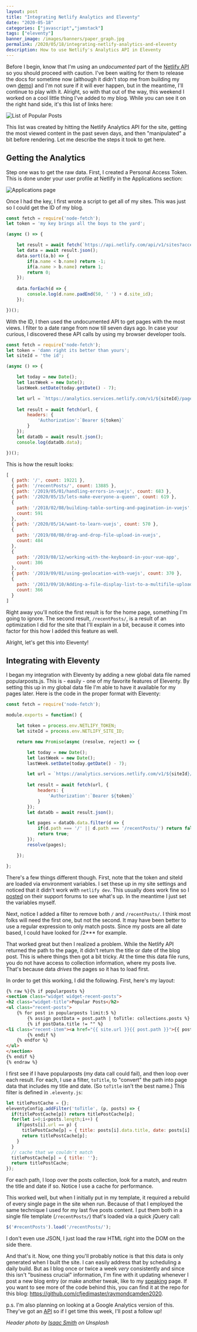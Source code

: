 ```yaml
---
layout: post
title: "Integrating Netlify Analytics and Eleventy"
date: "2020-05-18"
categories: ["javascript","jamstack"]
tags: ["eleventy"]
banner_image: /images/banners/paper_graph.jpg
permalink: /2020/05/18/integrating-netlify-analytics-and-eleventy
description: How to use Netlify's Analytics API in Eleventy
---
```


Before I begin, know that I'm using an *undocumented* part of the [Netlify API](https://open-api.netlify.com/) so you should proceed with caution. I've been waiting for them to release the docs for sometime now (although it didn't stop me from building my own [demo](https://www.raymondcamden.com/2019/10/05/building-a-netlify-stats-viewer-in-vuejs)) and I'm not sure if it will ever happen, but in the meantime, I'll continue to play with it. Alright, so with that out of the way, this weekend I worked on a cool little thing I've added to my blog. While you can see it on the right hand side, it's this list of links here:

<p>
<img data-src="https://static.raymondcamden.com/images/2020/05/pp1.png" alt="List of Popular Posts" class="lazyload imgborder imgcenter">
</p>

This list was created by hitting the Netlify Analytics API for the site, getting the most viewed content in the past seven days, and then "manipulated" a bit before rendering. Let me describe the steps it took to get here.

## Getting the Analytics

Step one was to get the raw data. First, I created a Personal Access Token. This is done under your user profile at Netlify in the Applications section:

<p>
<img data-src="https://static.raymondcamden.com/images/2020/05/pp2.png" alt="Applications page" class="lazyload imgborder imgcenter">
</p>

Once I had the key, I first wrote a script to get all of my sites. This was just so I could get the ID of my blog.

```js
const fetch = require('node-fetch');
let token = 'my key brings all the boys to the yard';

(async () => {

	let result = await fetch(`https://api.netlify.com/api/v1/sites?access_token=${token}`);
	let data = await result.json();
	data.sort((a,b) => {
		if(a.name < b.name) return -1;
		if(a.name > b.name) return 1;
		return 0;
	});
	
	data.forEach(d => {
		console.log(d.name.padEnd(50, ' ') + d.site_id);
	});

})();
```

With the ID, I then used the undocumented API to get pages with the most views. I filter to a date range from now till seven days ago. In case your curious, I discovered these API calls by using my browser developer tools.

```js
const fetch = require('node-fetch');
let token = 'damn right its better than yours';
let siteId = 'the id';

(async () => {

	let today = new Date();
	let lastWeek = new Date();
	lastWeek.setDate(today.getDate() - 7);

	let url = `https://analytics.services.netlify.com/v1/${siteId}/pages?from=${lastWeek.getTime()}&to=${today.getTime()}&timezone=-0500&limit=10`;
	
	let result = await fetch(url, {
		headers: {
			'Authorization':`Bearer ${token}`
		}
	});
	let dataOb = await result.json();
	console.log(dataOb.data);	

})();
```

This is how the result looks:

```js
[
  { path: '/', count: 19221 },
  { path: '/recentPosts/', count: 13885 },
  { path: '/2019/05/01/handling-errors-in-vuejs', count: 683 },
  { path: '/2020/05/15/lets-make-everyone-a-queen', count: 619 },
  {
    path: '/2018/02/08/building-table-sorting-and-pagination-in-vuejs',
    count: 591
  },
  { path: '/2020/05/14/want-to-learn-vuejs', count: 570 },
  {
    path: '/2019/08/08/drag-and-drop-file-upload-in-vuejs',
    count: 484
  },
  {
    path: '/2019/08/12/working-with-the-keyboard-in-your-vue-app',
    count: 386
  },
  { path: '/2019/09/01/using-geolocation-with-vuejs', count: 370 },
  {
    path: '/2013/09/10/Adding-a-file-display-list-to-a-multifile-upload-HTML-control',
    count: 366
  }
]
```

Right away you'll notice the first result is for the home page, something I'm going to ignore. The second result, `/recentPosts/`, is a result of an optimization I did for the site that I'll explain in a bit, because it comes into factor for this how I added this feature as well. 

Alright, let's get this into Eleventy!

## Integrating with Eleventy

I began my integration with Eleventy by adding a new global data file named popularposts.js. This is - easily - one of my favorite features of Eleventy. By setting this up in my global data file I'm able to have it available for my pages later. Here is the code in the proper format with Eleventy: 

```js
const fetch = require('node-fetch');

module.exports = function() {

	let token = process.env.NETLIFY_TOKEN;
	let siteId = process.env.NETLIFY_SITE_ID;

	return new Promise(async (resolve, reject) => {

		let today = new Date();
		let lastWeek = new Date();
		lastWeek.setDate(today.getDate() - 7);

		let url = `https://analytics.services.netlify.com/v1/${siteId}/pages?from=${lastWeek.getTime()}&to=${today.getTime()}&timezone=-0500&limit=15`;
		
		let result = await fetch(url, {
			headers: {
				'Authorization':`Bearer ${token}`
			}
		});
		let dataOb = await result.json();

		let pages = dataOb.data.filter(d => {
			if(d.path === '/' || d.path === '/recentPosts/') return false;
			return true;
		});
		resolve(pages);

	});

};
```

There's a few things different though. First, note that the token and siteId are loaded via environment variables. I set these up in my site settings and noticed that it didn't work with `netlify dev`. This usually does work fine so I [posted](https://community.netlify.com/t/access-environment-variables-outside-of-functions/14834) on their support forums to see what's up. In the meantime I just set the variables myself.

Next, notice I added a filter to remove both `/` and `/recentPosts/`. I think most folks will need the first one, but not the second. It may have been better to use a regular expression to only match posts. Since my posts are all date based, I could have looked for /2*** for example. 

That worked great but then I realized a problem. While the Netlify API returned the path to the page, it didn't return the title or date of the blog post. This is where things then got a bit tricky. At the time this data file runs, you do not have access to collection information, where my posts live. That's because data *drives* the pages so it has to load first. 

In order to get this working, I did the following. First, here's my layout:

```html
{% raw %}{% if popularposts %}
<section class="widget widget-recent-posts">
<h2 class="widget-title">Popular Posts</h2>
<ul class="recent-posts">
	{% for post in popularposts limit:5 %}
		{% assign postData = post.path | toTitle: collections.posts %}
		{% if postData.title != "" %}
<li class="recent-item"><a href="{{ site.url }}{{ post.path }}">{{ postData.title }}</a> <span> {{ postData.date | date: "%B %e, %Y" }}</span></li>
		{% endif %}
	{% endfor %}
</ul>
</section>
{% endif %}
{% endraw %}
```

I first see if I have popularposts (my data call could fail), and then loop over each result. For each, I use a filter, `toTitle`, to "convert" the path into page data that includes my title and date. (So `toTitle` isn't the best name.) This filter is defined in `.eleventy.js`:

```js
let titlePostCache = {};
eleventyConfig.addFilter('toTitle', (p, posts) => {
  if(titlePostCache[p]) return titlePostCache[p];
  for(let i=0;i<posts.length;i++) {
    if(posts[i].url == p) {
      titlePostCache[p] = { title: posts[i].data.title, date: posts[i].date};
      return titlePostCache[p];
    }
  }
  // cache that we couldn't match
  titlePostCache[p] = { title: ''};
  return titlePostCache;
});
```

For each path, I loop over the posts collection, look for a match, and reutrn the title and date if so. Notice I use a cache for performance. 

This worked well, but when I initially put in my template, it required a rebuild of every single page in the site when run. Because of that I employed the same technique I used for my last five posts content. I put them both in a single file template (`/recentPosts/`) that's loaded via a quick jQuery call:

```js
$('#recentPosts').load('/recentPosts/');
```

I don't even use JSON, I just load the raw HTML right into the DOM on the side there. 

And that's it. Now, one thing you'll probably notice is that this data is only generated when I built the site. I can easily address that by scheduling a daily build. But as I blog once or twice a week *very* consistently and since this isn't "business crucial" information, I'm fine with it updating whenever I post a new blog entry (or make another tweak, like to my [speaking](/speaking) page. If you want to see more of the code behind this, you can find it at the repo for this blog: <https://github.com/cfjedimaster/raymondcamden2020>. 

p.s. I'm also planning on looking at a Google Analytics version of this. They've got an [API](https://developers.google.com/analytics/devguides/reporting/core/v3/reference) so if I get time this week, I'll post a follow up!

<i>Header photo by <a href="https://unsplash.com/@isaacmsmith?utm_source=unsplash&utm_medium=referral&utm_content=creditCopyText">Isaac Smith</a> on Unsplash</i>